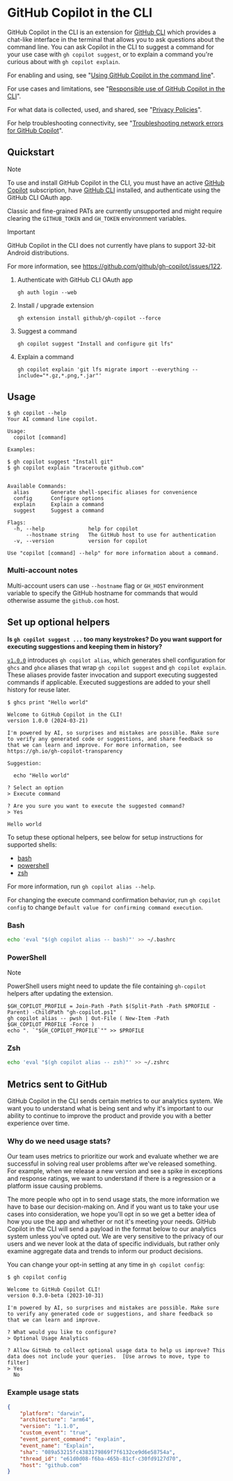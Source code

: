 # GitHub Copilot in the CLI

GitHub Copilot in the CLI is an extension for [GitHub CLI](https://cli.github.com/) which provides a chat-like interface in the terminal that allows you to ask questions about the command line. You can ask Copilot in the CLI to suggest a command for your use case with `gh copilot suggest`, or to explain a command you're curious about with `gh copilot explain`.

For enabling and using, see "[Using GitHub Copilot in the command line](https://docs.github.com/en/copilot/how-tos/use-copilot-for-common-tasks/use-copilot-in-the-cli)".

For use cases and limitations, see "[Responsible use of GitHub Copilot in the CLI](https://docs.github.com/en/copilot/responsible-use/copilot-in-the-cli)".

For what data is collected, used, and shared, see "[Privacy Policies](https://docs.github.com/en/site-policy/privacy-policies/)".

For help troubleshooting connectivity, see "[Troubleshooting network errors for GitHub Copilot](https://docs.github.com/en/copilot/troubleshooting-github-copilot/troubleshooting-network-errors-for-github-copilot)".

## Quickstart

> [!NOTE]
> To use and install GitHub Copilot in the CLI, you must have an active [GitHub Copilot](https://github.com/features/copilot) subscription, have [GitHub CLI](https://cli.github.com/) installed, and authenticate using the GitHub CLI OAuth app.
>
> Classic and fine-grained PATs are currently unsupported and might require clearing the `GITHUB_TOKEN` and `GH_TOKEN` environment variables.

> [!IMPORTANT]
> GitHub Copilot in the CLI does not currently have plans to support 32-bit Android distributions.
>
> For more information, see https://github.com/github/gh-copilot/issues/122.

1. Authenticate with GitHub CLI OAuth app
   ```shell
   gh auth login --web
   ```
1. Install / upgrade extension
   ```shell
   gh extension install github/gh-copilot --force
   ```
1. Suggest a command
   ```shell
   gh copilot suggest "Install and configure git lfs"
   ```
1. Explain a command
   ```shell
   gh copilot explain 'git lfs migrate import --everything --include="*.gz,*.png,*.jar"'
   ```

## Usage

```shell
$ gh copilot --help
Your AI command line copilot.

Usage:
  copilot [command]

Examples:

$ gh copilot suggest "Install git"
$ gh copilot explain "traceroute github.com"


Available Commands:
  alias       Generate shell-specific aliases for convenience
  config      Configure options
  explain     Explain a command
  suggest     Suggest a command

Flags:
  -h, --help              help for copilot
      --hostname string   The GitHub host to use for authentication
  -v, --version           version for copilot

Use "copilot [command] --help" for more information about a command.
```

### Multi-account notes

Multi-account users can use `--hostname` flag or `GH_HOST` environment variable to specify the GitHub hostname for commands that would otherwise assume the `github.com` host.

## Set up optional helpers

**Is `gh copilot suggest ...` too many keystrokes?  Do you want support for executing suggestions and keeping them in history?**

[`v1.0.0`](https://github.com/github/gh-copilot/releases/tag/v1.0.0) introduces `gh copilot alias`, which generates shell configuration for `ghcs` and `ghce` aliases that wrap `gh copilot suggest` and `gh copilot explain`.  These aliases provide faster invocation and support executing suggested commands if applicable.  Executed suggestions are added to your shell history for reuse later.

```shell
$ ghcs print "Hello world"

Welcome to GitHub Copilot in the CLI!
version 1.0.0 (2024-03-21)

I'm powered by AI, so surprises and mistakes are possible. Make sure to verify any generated code or suggestions, and share feedback so that we can learn and improve. For more information, see https://gh.io/gh-copilot-transparency

Suggestion:

  echo "Hello world"

? Select an option
> Execute command

? Are you sure you want to execute the suggested command?
> Yes

Hello world
```

To setup these optional helpers, see below for setup instructions for supported shells:

- [bash](#bash)
- [powershell](#powershell)
- [zsh](#zsh)

For more information, run `gh copilot alias --help`.

For changing the execute command confirmation behavior, run `gh copilot config` to change `Default value for confirming command execution`.

### Bash

```bash
echo 'eval "$(gh copilot alias -- bash)"' >> ~/.bashrc
```

### PowerShell

> [!NOTE]
> PowerShell users might need to update the file containing `gh-copilot` helpers after updating the extension.

```pwsh
$GH_COPILOT_PROFILE = Join-Path -Path $(Split-Path -Path $PROFILE -Parent) -ChildPath "gh-copilot.ps1"
gh copilot alias -- pwsh | Out-File ( New-Item -Path $GH_COPILOT_PROFILE -Force )
echo ". `"$GH_COPILOT_PROFILE`"" >> $PROFILE
```

### Zsh

```zsh
echo 'eval "$(gh copilot alias -- zsh)"' >> ~/.zshrc
```

## Metrics sent to GitHub

GitHub Copilot in the CLI sends certain metrics to our analytics system. We want you to understand what is being
sent and why it's important to our ability to continue to improve the product and provide you with a better experience
over time.

### Why do we need usage stats?

Our team uses metrics to prioritize our work and evaluate whether we are successful in solving real user problems after
we've released something. For example, when we release a new version and see a spike in exceptions and response ratings,
we want to understand if there is a regression or a platform issue causing problems.

The more people who opt in to send usage stats, the more information we have to base our decision-making on. And if you
want us to take your use cases into consideration, we hope you'll opt in so we get a better idea of how you use the app
and whether or not it's meeting your needs. GitHub Copilot in the CLI will send a payload in the format below to our
analytics system unless you've opted out. We are very sensitive to the privacy of our users and we never look at the data
of specific individuals, but rather only examine aggregate data and trends to inform our product decisions.

You can change your opt-in setting at any time in `gh copilot config`:

```
$ gh copilot config

Welcome to GitHub Copilot CLI!
version 0.3.0-beta (2023-10-31)

I'm powered by AI, so surprises and mistakes are possible. Make sure to verify any generated code or suggestions, and share feedback so that we can learn and improve.

? What would you like to configure?
> Optional Usage Analytics

? Allow GitHub to collect optional usage data to help us improve? This data does not include your queries.  [Use arrows to move, type to filter]
> Yes
  No
```

### Example usage stats

```json
{
	"platform": "darwin",
	"architecture": "arm64",
	"version": "1.1.0",
	"custom_event": "true",
	"event_parent_command": "explain",
	"event_name": "Explain",
	"sha": "089a53215fc4383179869f7f6132ce9d6e58754a",
	"thread_id": "e61d0d08-f6ba-465b-81cf-c30fd9127d70",
	"host": "github.com"
}
```
